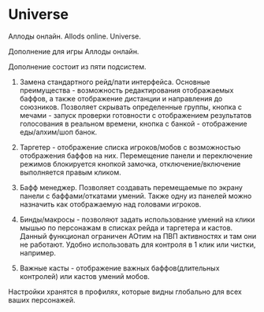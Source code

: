 # Universe
Аллоды онлайн. Allods online. Universe.

Дополнение для игры Аллоды онлайн.

Дополнение состоит из пяти подсистем.

    
1) Замена стандартного рейд/пати интерфейса. Основные преимущества - возможность редактирования
отображаемых баффов, а также отображение дистанции и направления до союзников. Позволяет скрывать
определенные группы, кнопка с мечами - запуск проверки готовности с отображением результатов
голосования в реальном времени, кнопка с банкой - отображение еды/алхим/шоп банок.
     
2) Таргетер - отображение списка игроков/мобов с возможностью отображения баффов на них. Перемещение панели и переключение режимов блокируется кнопкой замочка, отключение/включение выполняется правым кликом.
     
3) Бафф менеджер. Позволяет создавать перемещаемые по экрану панели с баффами/откатами умений. Также одну из панелей можно назначить как отображаемую над головами игроков.
     
4) Бинды/макросы - позволяют задать использование умений на клики мышью по персонажам в списках рейда и таргетера и кастов. Данный функционал ограничен АОтим на ПВП активностях и там они не работают. Удобно использовать для контроля в 1 клик или чистки, например.

5) Важные касты - отображение важных баффов(длительных контролей) или кастов умений мобов.

Настройки хранятся в профилях, которые видны глобально для всех ваших персонажей. 
